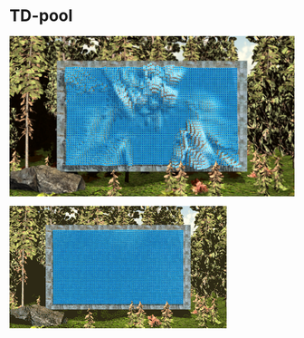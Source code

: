 # TD-pool

![png](https://raw.githubusercontent.com/GregFinger/TD-pool/master/Images/pool.png)

![gif](https://raw.githubusercontent.com/GregFinger/TD-pool/master/Images/pool.gif)

